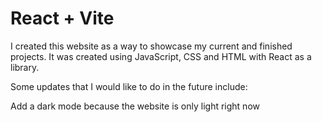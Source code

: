 # React + Vite

I created this website as a way to showcase my current and finished projects. It was created using JavaScript, CSS and HTML with React as a library.

Some updates that I would like to do in the future include:

Add a dark mode because the website is only light right now 
